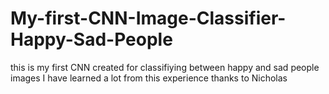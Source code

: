 # My-first-CNN-Image-Classifier-Happy-Sad-People
this is my first CNN created for classifiying between happy and sad people images I have learned a lot from this experience thanks to Nicholas
